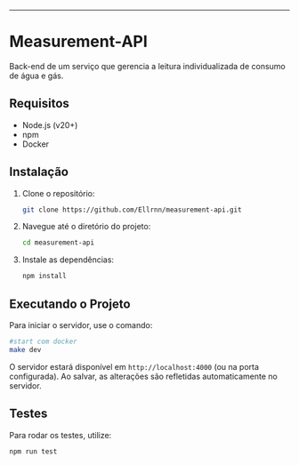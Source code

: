 ---

# Measurement-API

Back-end de um serviço que gerencia a leitura individualizada de consumo de água e gás.

## Requisitos

- Node.js (v20+)
- npm
- Docker

## Instalação

1. Clone o repositório:

   ```bash
   git clone https://github.com/Ellrnn/measurement-api.git
   ```

2. Navegue até o diretório do projeto:

   ```bash
   cd measurement-api
   ```

3. Instale as dependências:
   ```bash
   npm install
   ```

## Executando o Projeto

Para iniciar o servidor, use o comando:

```bash
#start com docker
make dev
```

O servidor estará disponível em `http://localhost:4000` (ou na porta configurada).
Ao salvar, as alterações são refletidas automaticamente no servidor.

## Testes

Para rodar os testes, utilize:

```bash
npm run test
```
